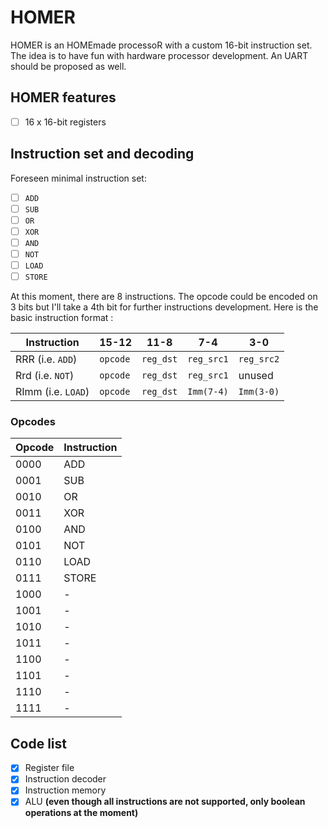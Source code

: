 # HOMER
HOMER is an HOMEmade processoR with a custom 16-bit instruction set. The idea is to have fun with hardware processor development. An UART should be proposed as well.

## HOMER features

- [ ] 16 x 16-bit registers

## Instruction set and decoding

Foreseen minimal instruction set:

- [ ] `ADD`
- [ ] `SUB`
- [ ] `OR`
- [ ] `XOR`
- [ ] `AND`
- [ ] `NOT`
- [ ] `LOAD`
- [ ] `STORE`

At this moment, there are 8 instructions. The opcode could be encoded on 3 bits but I'll take a 4th bit for further instructions development. Here is the basic instruction format :

| Instruction        | 15-12    | 11-8      | 7-4        | 3-0        |
| ------------------ | -------- | --------- | ---------- | ---------- |
| RRR (i.e. `ADD`)   | `opcode` | `reg_dst` | `reg_src1` | `reg_src2` |
| Rrd (i.e. `NOT`)   | `opcode` | `reg_dst` | `reg_src1` | unused     |
| RImm (i.e. `LOAD`) | `opcode` | `reg_dst` | `Imm(7-4)` | `Imm(3-0)` |

### Opcodes

| Opcode | Instruction |
| ------ | ----------- |
| 0000   | ADD         |
| 0001   | SUB         |
| 0010   | OR          |
| 0011   | XOR         |
| 0100   | AND         |
| 0101   | NOT         |
| 0110   | LOAD        |
| 0111   | STORE       |
| 1000   | -           |
| 1001   | -           |
| 1010   | -           |
| 1011   | -           |
| 1100   | -           |
| 1101   | -           |
| 1110   | -           |
| 1111   | -           |

## Code list

- [x] Register file
- [x] Instruction decoder
- [x] Instruction memory
- [x] ALU **(even though all instructions are not supported, only boolean operations at the moment)**